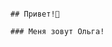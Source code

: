                                                                               ## Привет!👋
                                                                          ### Меня зовут Ольга!

<!--
**StepanenkoOlga-V/StepanenkoOlga-V** is a ✨ _special_ ✨ repository because its `README.md` (this file) appears on your GitHub profile.

Here are some ideas to get you started:

- 🔭 I’m currently working on ...
- 🌱 Я только начинаю свой путь в аналитике даннх
- 👯 I’m looking to collaborate on ...
- 🤔 I’m looking for help with ...
- 💬 Ask me about ...
- 📫 How to reach me: ...
- 😄 Pronouns: ...
- ⚡ Fun fact: ...
-->
